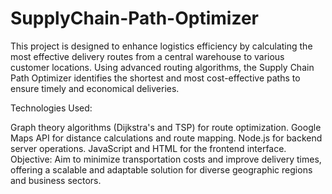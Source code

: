# SupplyChain-Path-Optimizer

This project is designed to enhance logistics efficiency by calculating the most effective delivery routes from a central warehouse to various customer locations. Using advanced routing algorithms, the Supply Chain Path Optimizer identifies the shortest and most cost-effective paths to ensure timely and economical deliveries.

Technologies Used:

Graph theory algorithms (Dijkstra's and TSP) for route optimization.
Google Maps API for distance calculations and route mapping.
Node.js for backend server operations.
JavaScript and HTML for the frontend interface.
Objective:
Aim to minimize transportation costs and improve delivery times, offering a scalable and adaptable solution for diverse geographic regions and business sectors.

